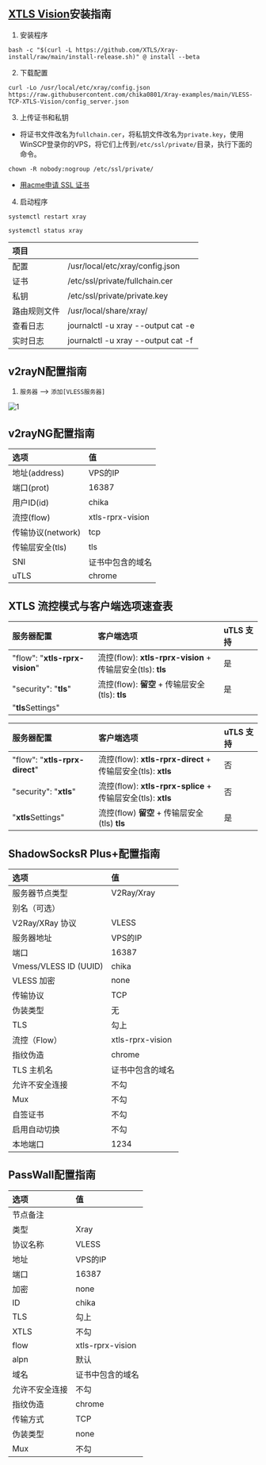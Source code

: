 ## [XTLS Vision](https://github.com/XTLS/Xray-core/discussions/1295)安装指南

1. 安装程序

```
bash -c "$(curl -L https://github.com/XTLS/Xray-install/raw/main/install-release.sh)" @ install --beta
```

2. 下载配置

```
curl -Lo /usr/local/etc/xray/config.json https://raw.githubusercontent.com/chika0801/Xray-examples/main/VLESS-TCP-XTLS-Vision/config_server.json
```

3. 上传证书和私钥

- 将证书文件改名为`fullchain.cer`，将私钥文件改名为`private.key`，使用WinSCP登录你的VPS，将它们上传到`/etc/ssl/private/`目录，执行下面的命令。

```
chown -R nobody:nogroup /etc/ssl/private/
```

- [用acme申请 SSL 证书](https://github.com/chika0801/Xray-install#1%E7%94%A8acme%E7%94%B3%E8%AF%B7-ssl-%E8%AF%81%E4%B9%A6)

4. 启动程序

```
systemctl restart xray
```

```
systemctl status xray
```

| 项目 | |
| :--- | :--- |
| 配置 | /usr/local/etc/xray/config.json |
| 证书 | /etc/ssl/private/fullchain.cer |
| 私钥 | /etc/ssl/private/private.key |
| 路由规则文件 | /usr/local/share/xray/ |
| 查看日志 | journalctl -u xray --output cat -e |
| 实时日志 | journalctl -u xray --output cat -f |

## v2rayN配置指南

1. `服务器` ——> `添加[VLESS服务器]`

![1](https://user-images.githubusercontent.com/88967758/200235011-84299a14-7a5c-409b-a7c6-0ad42ba2c672.jpg)

## v2rayNG配置指南

| 选项 | 值 |
| :--- | :--- |
| 地址(address) | VPS的IP |
| 端口(prot) | 16387 |
| 用户ID(id) | chika |
| 流控(flow) | xtls-rprx-vision |
| 传输协议(network) | tcp |
| 传输层安全(tls) | tls |
| SNI | 证书中包含的域名 |
| uTLS | chrome |

## XTLS 流控模式与客户端选项速查表

| 服务器配置 | 客户端选项 | uTLS 支持 |
| :--- | :--- | :--- |
| "flow": "**xtls-rprx-vision**" | 流控(flow): **xtls-rprx-vision**  + 传输层安全(tls): **tls** | 是 |
| "security": "**tls**" | 流控(flow): **留空** + 传输层安全(tls): **tls** | 是 |
| "**tls**Settings" | | |

| 服务器配置 | 客户端选项 | uTLS 支持 |
| :--- | :--- | :--- |
| "flow": "**xtls-rprx-direct**" | 流控(flow): **xtls-rprx-direct** + 传输层安全(tls): **xtls** | 否 |
| "security": "**xtls**" | 流控(flow): **xtls-rprx-splice** + 传输层安全(tls): **xtls** | 否 |
| "**xtls**Settings" | 流控(flow) **留空** + 传输层安全(tls) **tls** | 是 |

## ShadowSocksR Plus+配置指南

| 选项 | 值 |
| :--- | :--- |
| 服务器节点类型 | V2Ray/Xray |
| 别名（可选） |  |
| V2Ray/XRay 协议 | VLESS |
| 服务器地址 | VPS的IP |
| 端口 | 16387 |
| Vmess/VLESS ID (UUID) | chika |
| VLESS 加密 | none |
| 传输协议 | TCP |
| 伪装类型 | 无 |
| TLS | 勾上 |
| 流控（Flow） | xtls-rprx-vision |
| 指纹伪造 | chrome |
| TLS 主机名 | 证书中包含的域名 |
| 允许不安全连接 | 不勾 |
| Mux | 不勾 |
| 自签证书 | 不勾 |
| 启用自动切换 | 不勾 |
| 本地端口 | 1234 |

## PassWall配置指南

| 选项 | 值 |
| :--- | :--- |
| 节点备注 |  |
| 类型 | Xray |
| 协议名称 | VLESS |
| 地址 | VPS的IP |
| 端口 | 16387 |
| 加密 | none |
| ID | chika |
| TLS | 勾上 |
| XTLS | 不勾 |
| flow | xtls-rprx-vision |
| alpn | 默认 |
| 域名 | 证书中包含的域名 |
| 允许不安全连接 | 不勾 |
| 指纹伪造 | chrome |
| 传输方式 | TCP |
| 伪装类型 | none |
| Mux | 不勾 |
